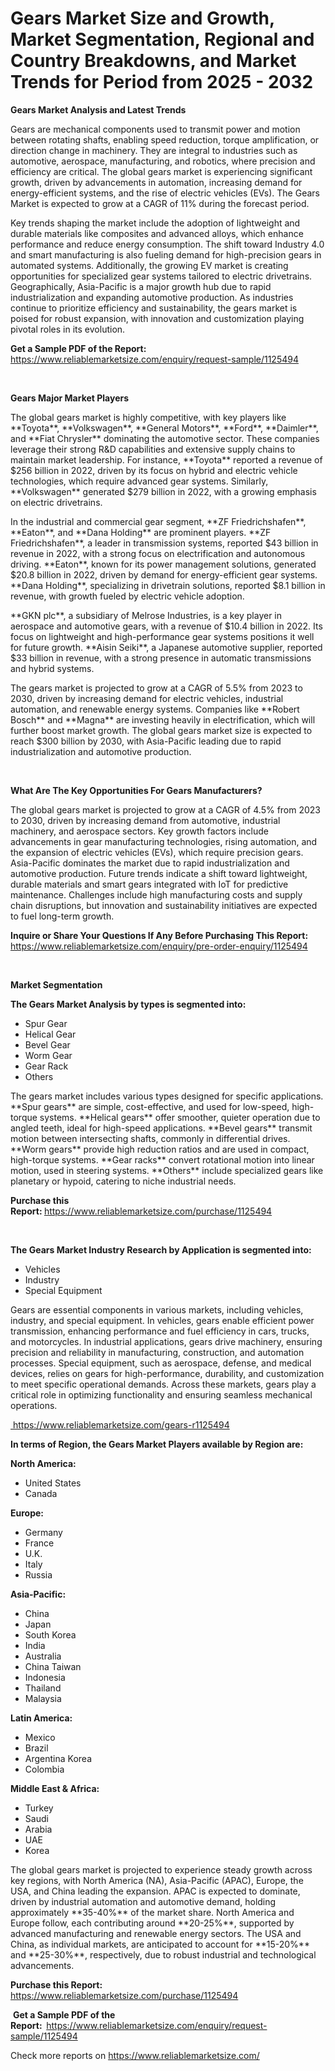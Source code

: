 <p><h1>Gears Market Size and Growth, Market Segmentation, Regional and Country Breakdowns, and Market Trends for Period from 2025 -  2032</h1></p><p><strong>Gears Market Analysis and Latest Trends</strong></p>
<p><p>Gears are mechanical components used to transmit power and motion between rotating shafts, enabling speed reduction, torque amplification, or direction change in machinery. They are integral to industries such as automotive, aerospace, manufacturing, and robotics, where precision and efficiency are critical. The global gears market is experiencing significant growth, driven by advancements in automation, increasing demand for energy-efficient systems, and the rise of electric vehicles (EVs). The Gears Market is expected to grow at a CAGR of 11% during the forecast period.</p><p>Key trends shaping the market include the adoption of lightweight and durable materials like composites and advanced alloys, which enhance performance and reduce energy consumption. The shift toward Industry 4.0 and smart manufacturing is also fueling demand for high-precision gears in automated systems. Additionally, the growing EV market is creating opportunities for specialized gear systems tailored to electric drivetrains. Geographically, Asia-Pacific is a major growth hub due to rapid industrialization and expanding automotive production. As industries continue to prioritize efficiency and sustainability, the gears market is poised for robust expansion, with innovation and customization playing pivotal roles in its evolution.</p></p>
<p><strong>Get a Sample PDF of the Report:&nbsp;</strong> <a href="https://www.reliablemarketsize.com/enquiry/request-sample/1125494?utm_campaign=1939&utm_medium=2&utm_source=Github&utm_content=ia&utm_term=23012025&utm_id=gears">https://www.reliablemarketsize.com/enquiry/request-sample/1125494</a></p>
<p>&nbsp;</p>
<p><strong>Gears Major Market Players</strong></p>
<p><p>The global gears market is highly competitive, with key players like **Toyota**, **Volkswagen**, **General Motors**, **Ford**, **Daimler**, and **Fiat Chrysler** dominating the automotive sector. These companies leverage their strong R&D capabilities and extensive supply chains to maintain market leadership. For instance, **Toyota** reported a revenue of $256 billion in 2022, driven by its focus on hybrid and electric vehicle technologies, which require advanced gear systems. Similarly, **Volkswagen** generated $279 billion in 2022, with a growing emphasis on electric drivetrains.</p><p>In the industrial and commercial gear segment, **ZF Friedrichshafen**, **Eaton**, and **Dana Holding** are prominent players. **ZF Friedrichshafen**, a leader in transmission systems, reported $43 billion in revenue in 2022, with a strong focus on electrification and autonomous driving. **Eaton**, known for its power management solutions, generated $20.8 billion in 2022, driven by demand for energy-efficient gear systems. **Dana Holding**, specializing in drivetrain solutions, reported $8.1 billion in revenue, with growth fueled by electric vehicle adoption.</p><p>**GKN plc**, a subsidiary of Melrose Industries, is a key player in aerospace and automotive gears, with a revenue of $10.4 billion in 2022. Its focus on lightweight and high-performance gear systems positions it well for future growth. **Aisin Seiki**, a Japanese automotive supplier, reported $33 billion in revenue, with a strong presence in automatic transmissions and hybrid systems.</p><p>The gears market is projected to grow at a CAGR of 5.5% from 2023 to 2030, driven by increasing demand for electric vehicles, industrial automation, and renewable energy systems. Companies like **Robert Bosch** and **Magna** are investing heavily in electrification, which will further boost market growth. The global gears market size is expected to reach $300 billion by 2030, with Asia-Pacific leading due to rapid industrialization and automotive production.</p></p>
<p>&nbsp;</p>
<p><strong>What Are The Key Opportunities For Gears Manufacturers?</strong></p>
<p><p>The global gears market is projected to grow at a CAGR of 4.5% from 2023 to 2030, driven by increasing demand from automotive, industrial machinery, and aerospace sectors. Key growth factors include advancements in gear manufacturing technologies, rising automation, and the expansion of electric vehicles (EVs), which require precision gears. Asia-Pacific dominates the market due to rapid industrialization and automotive production. Future trends indicate a shift toward lightweight, durable materials and smart gears integrated with IoT for predictive maintenance. Challenges include high manufacturing costs and supply chain disruptions, but innovation and sustainability initiatives are expected to fuel long-term growth.</p></p>
<p><strong>Inquire or Share Your Questions If Any Before Purchasing This Report:</strong> <a href="https://www.reliablemarketsize.com/enquiry/pre-order-enquiry/1125494?utm_campaign=1939&utm_medium=2&utm_source=Github&utm_content=ia&utm_term=23012025&utm_id=gears">https://www.reliablemarketsize.com/enquiry/pre-order-enquiry/1125494</a></p>
<p>&nbsp;</p>
<p><strong>Market Segmentation</strong></p>
<p><strong>The Gears Market Analysis by types is segmented into:</strong></p>
<p><ul><li>Spur Gear</li><li>Helical Gear</li><li>Bevel Gear</li><li>Worm Gear</li><li>Gear Rack</li><li>Others</li></ul></p>
<p><p>The gears market includes various types designed for specific applications. **Spur gears** are simple, cost-effective, and used for low-speed, high-torque systems. **Helical gears** offer smoother, quieter operation due to angled teeth, ideal for high-speed applications. **Bevel gears** transmit motion between intersecting shafts, commonly in differential drives. **Worm gears** provide high reduction ratios and are used in compact, high-torque systems. **Gear racks** convert rotational motion into linear motion, used in steering systems. **Others** include specialized gears like planetary or hypoid, catering to niche industrial needs.</p></p>
<p><strong>Purchase this Report:&nbsp;</strong><a href="https://www.reliablemarketsize.com/purchase/1125494?utm_campaign=1939&utm_medium=2&utm_source=Github&utm_content=ia&utm_term=23012025&utm_id=gears">https://www.reliablemarketsize.com/purchase/1125494</a></p>
<p>&nbsp;</p>
<p><strong>The Gears Market Industry Research by Application is segmented into:</strong></p>
<p><ul><li>Vehicles</li><li>Industry</li><li>Special Equipment</li></ul></p>
<p><p>Gears are essential components in various markets, including vehicles, industry, and special equipment. In vehicles, gears enable efficient power transmission, enhancing performance and fuel efficiency in cars, trucks, and motorcycles. In industrial applications, gears drive machinery, ensuring precision and reliability in manufacturing, construction, and automation processes. Special equipment, such as aerospace, defense, and medical devices, relies on gears for high-performance, durability, and customization to meet specific operational demands. Across these markets, gears play a critical role in optimizing functionality and ensuring seamless mechanical operations.</p></p>
<p><a href="https://www.reliablemarketsize.com/gears-r1125494?utm_campaign=1939&utm_medium=2&utm_source=Github&utm_content=ia&utm_term=23012025&utm_id=gears">&nbsp;https://www.reliablemarketsize.com/gears-r1125494</a></p>
<p><strong>In terms of Region, the Gears Market Players available by Region are:</strong></p>
<p>
    <p> <strong> North America: </strong>
        <ul>
            <li>United States</li>
            <li>Canada</li>
        </ul>
        </p> 
    <p> <strong> Europe: </strong>
        <ul>
            <li>Germany</li>
            <li>France</li>
            <li>U.K.</li>
            <li>Italy</li>
            <li>Russia</li>
        </ul>
        </p> 
    <p> <strong> Asia-Pacific: </strong>
        <ul>
            <li>China</li>
            <li>Japan</li>
            <li>South Korea</li>
            <li>India</li>
            <li>Australia</li>
            <li>China Taiwan</li>
            <li>Indonesia</li>
            <li>Thailand</li>
            <li>Malaysia</li>
        </ul>
        </p> 
    <p> <strong> Latin America: </strong>
        <ul>
            <li>Mexico</li>
            <li>Brazil</li>
            <li>Argentina Korea</li>
            <li>Colombia</li>
        </ul>
        </p> 
    <p> <strong> Middle East & Africa: </strong>
        <ul>
            <li>Turkey</li>
            <li>Saudi</li>
            <li>Arabia</li>
            <li>UAE</li>
            <li>Korea</li>
        </ul>
    </p>
    </p>
<p><p>The global gears market is projected to experience steady growth across key regions, with North America (NA), Asia-Pacific (APAC), Europe, the USA, and China leading the expansion. APAC is expected to dominate, driven by industrial automation and automotive demand, holding approximately **35-40%** of the market share. North America and Europe follow, each contributing around **20-25%**, supported by advanced manufacturing and renewable energy sectors. The USA and China, as individual markets, are anticipated to account for **15-20%** and **25-30%**, respectively, due to robust industrial and technological advancements.</p></p>
<p><strong>Purchase this Report: </strong><a href="https://www.reliablemarketsize.com/purchase/1125494?utm_campaign=1939&utm_medium=2&utm_source=Github&utm_content=ia&utm_term=23012025&utm_id=gears">https://www.reliablemarketsize.com/purchase/1125494</a></p>
<p>&nbsp;<strong>Get a Sample PDF of the Report:&nbsp;&nbsp;</strong><a href="https://www.reliablemarketsize.com/enquiry/request-sample/1125494?utm_campaign=1939&utm_medium=2&utm_source=Github&utm_content=ia&utm_term=23012025&utm_id=gears">https://www.reliablemarketsize.com/enquiry/request-sample/1125494</a></p>
<p><strong></strong></p>
<p>Check more reports on <a href="https://www.reliablemarketsize.com/?utm_campaign=1939&utm_medium=2&utm_source=Github&utm_content=ia&utm_term=23012025&utm_id=gears">https://www.reliablemarketsize.com/</a></p>